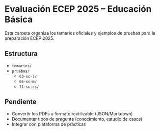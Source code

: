 # Evaluación ECEP 2025 – Educación Básica

Esta carpeta organiza los temarios oficiales y ejemplos de pruebas para la preparación ECEP 2025.

## Estructura

- `temarios/`
- `pruebas/`
  - `63-sc-l/`
  - `66-sc-m/`
  - `71-sc-cs/`

## Pendiente

- Convertir los PDFs a formato reutilizable (JSON/Markdown)
- Documentar tipos de pregunta (conocimiento, estudio de casos)
- Integrar con plataforma de prácticas
